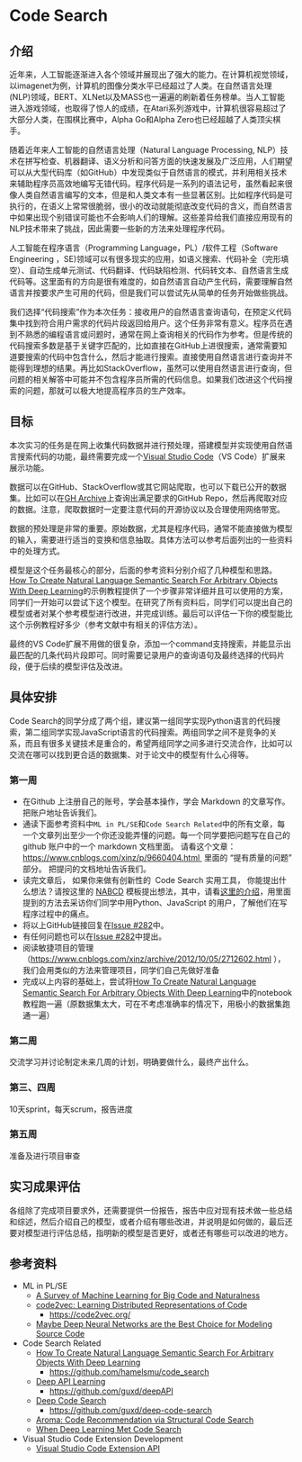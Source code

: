# Code Search

## 介绍

近年来，人工智能逐渐进入各个领域并展现出了强大的能力。在计算机视觉领域，以imagenet为例，计算机的图像分类水平已经超过了人类。在自然语言处理(NLP)领域，BERT、XLNet以及MASS也一遍遍的刷新着任务榜单。当人工智能进入游戏领域，也取得了惊人的成绩，在Atari系列游戏中，计算机很容易超过了大部分人类，在围棋比赛中，Alpha Go和Alpha Zero也已经超越了人类顶尖棋手。

随着近年来人工智能的自然语言处理（Natural Language Processing, NLP）技术在拼写检查、机器翻译、语义分析和问答方面的快速发展及广泛应用，人们期望可以从大型代码库（如GitHub）中发现类似于自然语言的模式，并利用相关技术来辅助程序员高效地编写无错代码。程序代码是一系列的语法记号，虽然看起来很像人类自然语言编写的文本，但是和人类文本有一些显著区别。比如程序代码是可执行的，在语义上常常很脆弱，很小的改动就能彻底改变代码的含义，而自然语言中如果出现个别错误可能也不会影响人们的理解。这些差异给我们直接应用现有的NLP技术带来了挑战，因此需要一些新的方法来处理程序代码。

人工智能在程序语言（Programming Language，PL）/软件工程（Software Engineering ，SE)领域可以有很多现实的应用，如语义搜索、代码补全（完形填空）、自动生成单元测试、代码翻译、代码缺陷检测、代码转文本、自然语言生成代码等。这里面有的方向是很有难度的，如自然语言自动产生代码，需要理解自然语言并按要求产生可用的代码，但是我们可以尝试先从简单的任务开始做些挑战。

我们选择“代码搜索”作为本次任务：接收用户的自然语言查询语句，在预定义代码集中找到符合用户需求的代码片段返回给用户。这个任务非常有意义。程序员在遇到不熟悉的编程语言或问题时，通常在网上查询相关的代码作为参考。但是传统的代码搜索多数是基于关键字匹配的，比如直接在GitHub上进很搜索，通常需要知道要搜索的代码中包含什么，然后才能进行搜索。直接使用自然语言进行查询并不能得到理想的结果。再比如StackOverflow，虽然可以使用自然语言进行查询，但问题的相关解答中可能并不包含程序员所需的代码信息。如果我们改进这个代码搜索的问题，那就可以极大地提高程序员的生产效率。


## 目标

本次实习的任务是在网上收集代码数据并进行预处理，搭建模型并实现使用自然语言搜索代码的功能，最终需要完成一个[Visual Studio Code](https://code.visualstudio.com/)（VS Code）扩展来展示功能。

数据可以在GitHub、StackOverflow或其它网站爬取，也可以下载已公开的数据集。比如可以在[GH Archive](https://www.gharchive.org/#bigquery)上查询出满足要求的GitHub Repo，然后再爬取对应的数据。注意，爬取数据时一定要注意代码的开源协议以及合理使用网络带宽。

数据的预处理是非常的重要。原始数据，尤其是程序代码，通常不能直接做为模型的输入，需要进行适当的变换和信息抽取。具体方法可以参考后面列出的一些资料中的处理方式。

模型是这个任务最核心的部分，后面的参考资料分别介绍了几种模型和思路。[How To Create Natural Language Semantic Search For Arbitrary Objects With Deep Learning](https://towardsdatascience.com/semantic-code-search-3cd6d244a39c)的示例教程提供了一个步骤非常详细并且可以使用的方案，同学们一开始可以尝试下这个模型。在研究了所有资料后，同学们可以提出自己的模型或者对某个参考模型进行改进，并完成训练。最后可以评估一下你的模型能比这个示例教程好多少（参考文献中有相关的评估方法）。

最终的VS Code扩展不用做的很复杂，添加一个command支持搜索，并能显示出最匹配的几条代码片段即可。同时需要记录用户的查询语句及最终选择的代码片段，便于后续的模型评估及改进。

## 具体安排

Code Search的同学分成了两个组，建议第一组同学实现Python语言的代码搜索，第二组同学实现JavaScript语言的代码搜索。两组同学之间不是竞争的关系，而且有很多关键技术是重合的，希望两组同学之间多进行交流合作，比如可以交流在哪可以找到更合适的数据集、对于论文中的模型有什么心得等。

### 第一周

* 在Github 上注册自己的账号，学会基本操作，学会 Markdown 的文章写作。把账户地址告诉我们。 
* 通读下面参考资料中`ML in PL/SE`和`Code Search Related`中的所有文章，每一个文章列出至少一个你还没能弄懂的问题。每一个同学要把问题写在自己的github 账户中的一个 markdown 文档里面。 请看这个文章： https://www.cnblogs.com/xinz/p/9660404.html  里面的 “提有质量的问题” 部分。 把提问的文档地址告诉我们。
* 读完文章后， 如果你来做有创新性的  Code Search 实用工具， 你能提出什么想法？请按这里的 [NABCD](https://www.cnblogs.com/xinz/archive/2010/12/01/1893323.html) 模板提出想法，其中，请看[这里的介绍](https://www.cnblogs.com/xinz/archive/2013/02/03/2890786.html)，用里面提到的方法去采访你们同学中用Python、JavaScript 的用户，了解他们在写程序过程中的痛点。
* 将以上GitHub链接回复在[Issue #282](https://github.com/microsoft/ai-edu/issues/282)中。
* 有任何问题也可以在[Issue #282](https://github.com/microsoft/ai-edu/issues/282)中提出。
* 阅读敏捷项目的管理（https://www.cnblogs.com/xinz/archive/2012/10/05/2712602.html ），我们会用类似的方法来管理项目，同学们自己先做好准备
* 完成以上内容的基础上，尝试将[How To Create Natural Language Semantic Search For Arbitrary Objects With Deep Learning](https://towardsdatascience.com/semantic-code-search-3cd6d244a39c)中的notebook教程跑一遍（原数据集太大，可在不考虑准确率的情况下，用极小的数据集跑通一遍）

### 第二周

交流学习并讨论制定未来几周的计划，明确要做什么，最终产出什么。

### 第三、四周

10天sprint，每天scrum，报告进度

### 第五周

准备及进行项目审查

## 实习成果评估

各组除了完成项目要求外，还需要提供一份报告，报告中应对现有技术做一些总结和综述，然后介绍自己的模型，或者介绍有哪些改进，并说明是如何做的，最后还要对模型进行评估总结，指明新的模型是否更好，或者还有哪些可以改进的地方。

## 参考资料

* ML in PL/SE
  * [A Survey of Machine Learning for Big Code and Naturalness](https://arxiv.org/pdf/1709.06182.pdf)
  * [code2vec: Learning Distributed Representations of Code](https://arxiv.org/pdf/1803.09473.pdf)
	  * https://code2vec.org/
  * [Maybe Deep Neural Networks are the Best Choice for Modeling Source Code](https://arxiv.org/pdf/1903.05734.pdf)
* Code Search Related
  * [How To Create Natural Language Semantic Search For Arbitrary Objects With Deep Learning](https://towardsdatascience.com/semantic-code-search-3cd6d244a39c)
    * https://github.com/hamelsmu/code_search
  * [Deep API Learning](https://guxd.github.io/papers/deepapi.pdf)
    * https://github.com/guxd/deepAPI
  * [Deep Code Search](https://guxd.github.io/papers/deepcs.pdf)
    * https://github.com/guxd/deep-code-search
  * [Aroma: Code Recommendation via Structural Code Search](https://arxiv.org/pdf/1812.01158.pdf)
  * [When Deep Learning Met Code Search](https://arxiv.org/pdf/1905.03813.pdf)
* Visual Studio Code Extension Development
  * [Visual Studio Code Extension API](https://code.visualstudio.com/api)